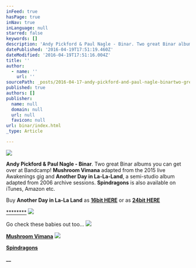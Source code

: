 ```yaml
---
inFeed: true
hasPage: true
inNav: true
inLanguage: null
starred: false
keywords: []
description: 'Andy Pickford & Paul Nagle - Binar. Two great Binar albums you can get over at Bandcamp! Mushroom Vimana adapted from the 2015 live Awakenings gig and Another Day in La-La-Land, a semi-studio album adapted from 2006 archive sessions. Spindragons is also available on iTunes, Amazon etc.'
datePublished: '2016-04-19T17:51:19.460Z'
dateModified: '2016-04-19T17:51:16.004Z'
title: ''
author:
  - name: ''
    url: ''
sourcePath: _posts/2016-04-17-andy-pickford-and-paul-nagle-binartwo-great-binar-albums-yo.md
published: true
authors: []
publisher:
  name: null
  domain: null
  url: null
  favicon: null
url: binar/index.html
_type: Article

---
```

![](https://the-grid-user-content.s3-us-west-2.amazonaws.com/422af8ca-717b-4407-a48d-29259acb0398.jpg)

**Andy Pickford & Paul Nagle - Binar**. Two great Binar albums you can get over at Bandcamp! **Mushroom Vimana** adapted from the 2015 live Awakenings gig and **Another Day in La-La-Land**, a semi-studio album adapted from 2006 archive sessions. **Spindragons** is also available on iTunes, Amazon etc.

Buy **Another Day in La-La Land** as **[16bit HERE][0]** or as **[24bit HERE][1]**

[****][0][****][1]
![](https://s3-us-west-2.amazonaws.com/the-grid-img/p/5e785ced14cbafe4a30c34dc144c276cdb0cea75.jpg)

Go check these babies out too...
![](https://s3-us-west-2.amazonaws.com/the-grid-img/p/f86e7838062a4f27078f2edd519d770af535c90a.jpg)

**[Mushroom Vimana][2]**
![](https://the-grid-user-content.s3-us-west-2.amazonaws.com/b42d77e4-99a5-4446-a379-0056c3f6eb3d.jpg)

**[Spindragons][3]**

  
  
**__**

[0]: https://andypickford1.bandcamp.com/album/another-day-in-la-la-land-16bit
[1]: https://andypickford1.bandcamp.com/album/another-day-in-la-la-land-24bit
[2]: https://andypickford1.bandcamp.com/album/mushroom-vimana
[3]: http://www.amazon.co.uk/Spindragons-2011-Remaster-Binar-x/dp/B0062TSK0K/ref=sr_1_2?ie=UTF8&qid=1460984595&sr=8-2&keywords=spindragons